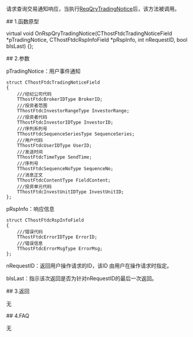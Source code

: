 <p>请求查询交易通知响应，当执行<a href="../../CTHOSTFTDCTRADERSPI/REQQRYTRADINGNOTICE/">ReqQryTradingNotice</a>后，该方法被调用。</p>
<span class="anchor" id="12f9223b-9e5f-49c9-a3cc-7d156ea1c39a"></span>
## 1.函数原型
<p>virtual void OnRspQryTradingNotice(CThostFtdcTradingNoticeField *pTradingNotice, CThostFtdcRspInfoField *pRspInfo, int nRequestID, bool bIsLast) {};</p>
<span class="anchor" id="3c1cf826-b9ea-4ebd-8255-4135436136ae"></span>
## 2.参数
<p>pTradingNotice：用户事件通知</p>
<pre><code>struct CThostFtdcTradingNoticeField
{
    ///经纪公司代码
    TThostFtdcBrokerIDType BrokerID;
    ///投资者范围
    TThostFtdcInvestorRangeType InvestorRange;
    ///投资者代码
    TThostFtdcInvestorIDType InvestorID;
    ///序列系列号
    TThostFtdcSequenceSeriesType SequenceSeries;
    ///用户代码
    TThostFtdcUserIDType UserID;
    ///发送时间
    TThostFtdcTimeType SendTime;
    ///序列号
    TThostFtdcSequenceNoType SequenceNo;
    ///消息正文
    TThostFtdcContentType FieldContent;
    ///投资单元代码
    TThostFtdcInvestUnitIDType InvestUnitID;
};
</code></pre>
<p>pRspInfo：响应信息</p>
<pre><code>struct CThostFtdcRspInfoField
{
    ///错误代码
    TThostFtdcErrorIDType ErrorID;
    ///错误信息
    TThostFtdcErrorMsgType ErrorMsg;
};
</code></pre>
<p>nRequestID：返回用户操作请求的ID，该ID 由用户在操作请求时指定。</p>
<p>bIsLast：指示该次返回是否为针对nRequestID的最后一次返回。</p>
<span class="anchor" id="afa119a1-e171-47e3-ba96-8ebe984bac53"></span>
## 3.返回
<p>无</p>
<span class="anchor" id="bc734633-3e32-42e3-9fb2-9bdffbc4c1c8"></span>
## 4.FAQ
<p>无</p>

